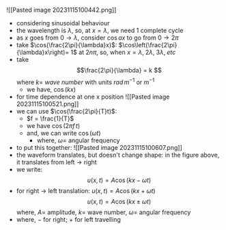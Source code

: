 ![[Pasted image 20231115100442.png]]
- considering sinusoidal behaviour
- the wavelength is $\lambda$, so, at $x=\lambda$, we need $1$ complete cycle
- as $x$ goes from $0\to\lambda$, consider $\cos ax$ to go from $0\to 2\pi$ 
- take $\cos(\frac{2\pi}{\lambda}x)$: $\cos\left(\frac{2\pi}{\lambda}x\right)= 1$ at $2n\pi$, so, when $x = \lambda, \; 2\lambda, \; 3\lambda, \; etc$
- take $$\frac{2\pi}{\lambda} = k $$
			where $k=$ *wave number* with units $rad \, m^{-1}$ or $m^{-1}$
	- we have, $\cos(kx)$
- for time dependence at one x position
![[Pasted image 20231115100521.png]]
- we can use $\cos(\frac{2\pi}{T}t)$:
	- $f = \frac{1}{T}$
	- we have $\cos(2\pi f \,t)$
	- and, we can write $\cos(\omega t)$
		- where, $\omega=$ angular frequency
- to put this together: ![[Pasted image 20231115100607.png]]
- the waveform translates, but doesn't change shape: in the figure above, it translates from left $\to$ right
- we write: $$u(x,t) = A \cos(kx-\omega t)$$
- for right $\to$ left translation: $u(x,t)=A\cos(kx+\omega t)$
$$u(x,t) = A \cos(kx\pm\omega t)$$
		where, $A=$ amplitude, $k=$ wave number, $\omega =$ angular frequency 
- where, ${} -$ for right; $+$ for left travelling
